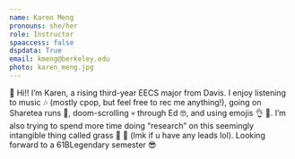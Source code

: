 ```yaml
---
name: Karen Meng
pronouns: she/her
role: Instructor
spaaccess: false
dspdata: True
email: kmeng@berkeley.edu
photo: karen_meng.jpg
---
```


🌊 Hi!! I’m Karen, a rising third-year EECS major from Davis. I enjoy listening to music 🎶 (mostly cpop, but feel free to rec me anything!), going on Sharetea runs 👀, doom-scrolling 💀 through Ed 🤓, and using emojis 👌 💯. I’m also trying to spend more time doing “research” on this seemingly intangible thing called grass 🧐 😬 (lmk if u have any leads lol). Looking forward to a 61BLegendary semester 😎